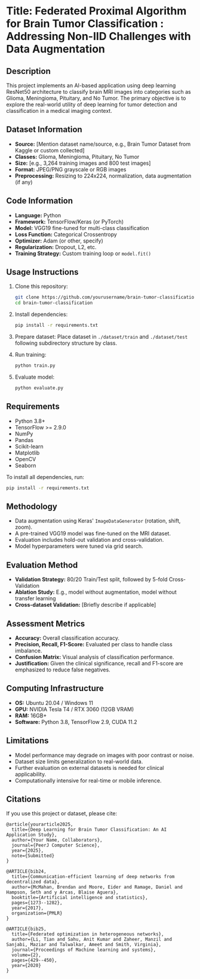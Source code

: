 
# Title: Federated Proximal Algorithm for Brain Tumor Classification : Addressing Non-IID Challenges with Data Augmentation

## Description
This project implements an AI-based application using deep learning ResNet50 architecture to classify brain MRI images into categories such as Glioma, Meningioma, Pituitary, and No Tumor. The primary objective is to explore the real-world utility of deep learning for tumor detection and classification in a medical imaging context.

## Dataset Information
- **Source:** [Mention dataset name/source, e.g., Brain Tumor Dataset from Kaggle or custom collected]
- **Classes:** Glioma, Meningioma, Pituitary, No Tumor
- **Size:** [e.g., 3,264 training images and 800 test images]
- **Format:** JPEG/PNG grayscale or RGB images
- **Preprocessing:** Resizing to 224x224, normalization, data augmentation (if any)

## Code Information
- **Language:** Python
- **Framework:** TensorFlow/Keras (or PyTorch)
- **Model:** VGG19 fine-tuned for multi-class classification
- **Loss Function:** Categorical Crossentropy
- **Optimizer:** Adam (or other, specify)
- **Regularization:** Dropout, L2, etc.
- **Training Strategy:** Custom training loop or `model.fit()`

## Usage Instructions

1. Clone this repository:
   ```bash
   git clone https://github.com/yourusername/brain-tumor-classification.git
   cd brain-tumor-classification
   ```

2. Install dependencies:
   ```bash
   pip install -r requirements.txt
   ```

3. Prepare dataset:
   Place dataset in `./dataset/train` and `./dataset/test` following subdirectory structure by class.

4. Run training:
   ```bash
   python train.py
   ```

5. Evaluate model:
   ```bash
   python evaluate.py
   ```

## Requirements
- Python 3.8+
- TensorFlow >= 2.9.0
- NumPy
- Pandas
- Scikit-learn
- Matplotlib
- OpenCV
- Seaborn

To install all dependencies, run:
```bash
pip install -r requirements.txt
```

## Methodology
- Data augmentation using Keras' `ImageDataGenerator` (rotation, shift, zoom).
- A pre-trained VGG19 model was fine-tuned on the MRI dataset.
- Evaluation includes hold-out validation and cross-validation.
- Model hyperparameters were tuned via grid search.

## Evaluation Method
- **Validation Strategy:** 80/20 Train/Test split, followed by 5-fold Cross-Validation
- **Ablation Study:** E.g., model without augmentation, model without transfer learning
- **Cross-dataset Validation:** [Briefly describe if applicable]

## Assessment Metrics
- **Accuracy:** Overall classification accuracy.
- **Precision, Recall, F1-Score:** Evaluated per class to handle class imbalance.
- **Confusion Matrix:** Visual analysis of classification performance.
- **Justification:** Given the clinical significance, recall and F1-score are emphasized to reduce false negatives.

## Computing Infrastructure
- **OS:** Ubuntu 20.04 / Windows 11
- **GPU:** NVIDIA Tesla T4 / RTX 3060 (12GB VRAM)
- **RAM:** 16GB+
- **Software:** Python 3.8, TensorFlow 2.9, CUDA 11.2

## Limitations
- Model performance may degrade on images with poor contrast or noise.
- Dataset size limits generalization to real-world data.
- Further evaluation on external datasets is needed for clinical applicability.
- Computationally intensive for real-time or mobile inference.

## Citations
If you use this project or dataset, please cite:

```
@article{yourarticle2025,
  title={Deep Learning for Brain Tumor Classification: An AI Application Study},
  author={Your Name, Collaborators},
  journal={PeerJ Computer Science},
  year={2025},
  note={Submitted}
}

@ARTICLE{bib24,
  title={Communication-efficient learning of deep networks from decentralized data},
  author={McMahan, Brendan and Moore, Eider and Ramage, Daniel and Hampson, Seth and y Arcas, Blaise Aguera},
  booktitle={Artificial intelligence and statistics},
  pages={1273--1282},
  year={2017},
  organization={PMLR}
}

@ARTICLE{bib25,
  title={Federated optimization in heterogeneous networks},
  author={Li, Tian and Sahu, Anit Kumar and Zaheer, Manzil and Sanjabi, Maziar and Talwalkar, Ameet and Smith, Virginia},
  journal={Proceedings of Machine learning and systems},
  volume={2},
  pages={429--450},
  year={2020}
}
```

